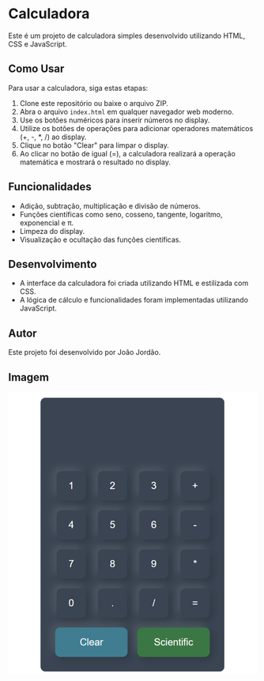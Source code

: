 ﻿# Calculadora

Este é um projeto de calculadora simples desenvolvido utilizando HTML, CSS e JavaScript.

## Como Usar

Para usar a calculadora, siga estas etapas:

1. Clone este repositório ou baixe o arquivo ZIP.
2. Abra o arquivo `index.html` em qualquer navegador web moderno.
3. Use os botões numéricos para inserir números no display.
4. Utilize os botões de operações para adicionar operadores matemáticos (+, -, *, /) ao display.
5. Clique no botão "Clear" para limpar o display.
6. Ao clicar no botão de igual (=), a calculadora realizará a operação matemática e mostrará o resultado no display.

## Funcionalidades

- Adição, subtração, multiplicação e divisão de números.
- Funções científicas como seno, cosseno, tangente, logaritmo, exponencial e π.
- Limpeza do display.
- Visualização e ocultação das funções científicas.

## Desenvolvimento

- A interface da calculadora foi criada utilizando HTML e estilizada com CSS.
- A lógica de cálculo e funcionalidades foram implementadas utilizando JavaScript.

## Autor

Este projeto foi desenvolvido por João Jordão.

## Imagem

![Calculadora](arquivo/calculadora_pronta.png)